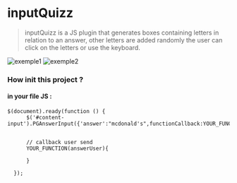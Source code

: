 # inputQuizz
>  inputQuizz is a JS plugin that generates boxes containing letters in relation to an answer, other letters are added randomly
the user can click on the letters or use the keyboard.
<img src="https://image.noelshack.com/fichiers/2018/34/5/1535096645-pg.png" alt="exemple1">
<img src="https://image.noelshack.com/fichiers/2018/34/5/1535096785-pg2.png" alt="exemple2">


### How init this project ?

#### in your file JS : 

```
$(document).ready(function () {
      $('#content-input').PGAnswerInput({'answer':"mcdonald's",functionCallback:YOUR_FUNCTION});
      
      
      // callback user send
      YOUR_FUNCTION(answerUser){
     
      }
      
  });
```

